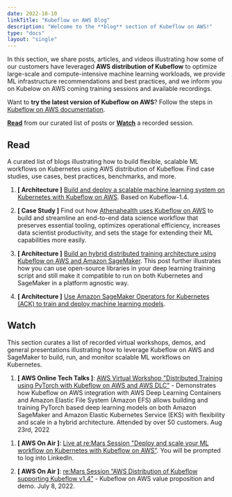 ```yaml
---
date: 2022-10-10
linkTitle: "Kubeflow on AWS Blog"
description: "Welcome to the **blog** section of Kubeflow on AWS!"
type: "docs"
layout: "single"
---
```


In this section, we share posts, articles, and videos illustrating how some of our customers have leveraged **AWS distribution of Kubeflow** to optimize large-scale and compute-intensive machine learning workloads, we provide ML infrastructure recommendations and best practices, and we inform you on Kubelow on AWS coming training sessions and available recordings.

Want to **try the latest version of Kubeflow on AWS**? Follow the steps in [Kubeflow on AWS documentation](http://localhost:1313/kubeflow-manifests/main/docs/deployment/prerequisites/).

[**Read**](#read) from our curated list of posts or [**Watch**](#watch) a recorded session.

## Read

A curated list of blogs illustrating how to build flexible, scalable ML workflows on Kubernetes using AWS distribution of Kubeflow. 
Find case studies, use cases, best practices, benchmarks, and more.

1. **[ Architecture ]** 
    [Build and deploy a scalable machine learning system on Kubernetes with Kubeflow on AWS](https://aws.amazon.com/blogs/machine-learning/build-and-deploy-a-scalable-machine-learning-system-on-kubernetes-with-kubeflow-on-aws/). Based on Kubeflow-1.4.

1. **[ Case Study ]**
    Find out how [Athenahealth uses Kubeflow on AWS](https://aws.amazon.com/blogs/machine-learning/build-repeatable-secure-and-extensible-end-to-end-machine-learning-workflows-using-kubeflow-on-aws/) to build and streamline an end-to-end data science workflow that preserves essential tooling, optimizes operational efficiency, increases data scientist productivity, and sets the stage for extending their ML capabilities more easily.

1. **[ Architecture ]** 
    [Build an hybrid distributed training architecture using Kubeflow on AWS and Amazon SageMaker](https://aws.amazon.com/blogs/machine-learning/build-flexible-and-scalable-distributed-training-architectures-using-kubeflow-on-aws-and-amazon-sagemaker/). This post further illustrates how you can use open-source libraries in your deep learning training script and still make it compatible to run on both Kubernetes and SageMaker in a platform agnostic way.

1. **[ Architecture ]** 
    [Use Amazon SageMaker Operators for Kubernetes (ACK) to train and deploy machine learning models](https://aws.amazon.com/blogs/machine-learning/use-amazon-sagemaker-ack-operators-to-train-and-deploy-machine-learning-models/).


## Watch 

This section curates a list of recorded virtual workshops, demos, and general presentations illustrating how to leverage Kubeflow on AWS and SageMaker to build, run, and monitor scalable ML workflows on Kubernetes.

1. **[ AWS Online Tech Talks ]**: [AWS Virtual Workshop "Distributed Training using PyTorch with Kubeflow on AWS and AWS DLC"](http://youtu.be/qctwfYZKK8M) - Demonstrates how Kubeflow on AWS integration with AWS Deep Learning Containers and Amazon Elastic File System (Amazon EFS) allows building and training PyTorch based deep learning models on both Amazon SageMaker and Amazon Elastic Kubernetes Service (EKS) with flexibility and scale in a hybrid architecture. Attended by over 50 customers. Aug 23rd, 2022

<!--1. **[ AWS On Air ]**: [re:Inforce Session "Hybrid distributed training architecture using Kubeflow and SageMaker"](https://www.youtube.com/watch?v=sPJXFXq6woA) - Attended by over 900 customers. July 27, 2022-->

1. **[ AWS On Air ]**: [Live at re:Mars Session "Deploy and scale your ML workflow on Kubernetes with Kubeflow on AWS"](https://www.linkedin.com/video/live/urn:li:ugcPost:6945501585447804929/). You will be prompted to log into LinkedIn.

1. **[ AWS On Air ]**: [re:Mars Session “AWS Distribution of Kubeflow supporting Kubeflow v1.4”](https://www.youtube.com/watch?v=RfJcDhZ8PJY&list=PL2yQDdvlhXf8cfiry7ngFIK7hprDWGJp0&index=7) - Kubeflow on AWS value proposition and demo. July 8, 2022.

 

 

 


